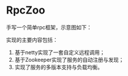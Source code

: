 # RpcZoo

手写一个简单rpc框架，示意图如下：


实现的主要内容包括：

1. 基于netty实现了一套自定义远程调用；
2. 基于Zookeeper实现了服务的自动注册与发现；
3. 实现了服务的多版本支持与负载均衡。
